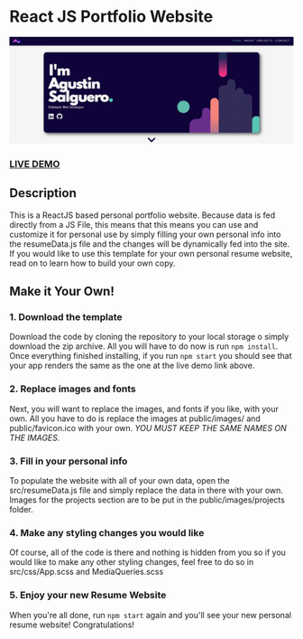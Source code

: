 # React JS Portfolio Website

![React JS Portfolio Website](README.png?raw=true "React JS Portfolio Website")

### <a href="https://salgueroagustin-portfolio.000webhostapp.com/">LIVE DEMO</a>

## Description

This is a ReactJS based personal portfolio website. Because data is fed directly from a  JS File, this means that this means you can use and customize it for personal use by simply filling your own personal info into the resumeData.js file and the changes will be dynamically fed into the site. If you would like to use this template for your own personal resume website, read on to learn how to build your own copy.

## Make it Your Own!

### 1. Download the template

Download the code by cloning the repository to your local storage o simply download the zip archive. All you will have to do now is run `npm install`. Once everything finished installing, if you run `npm start` you should see that your app renders the same as the one at the live demo link above.

### 2. Replace images and fonts

Next, you will want to replace the images, and fonts if you like, with your own. All you have to do is replace the images at public/images/ and public/favicon.ico with your own. <em>YOU MUST KEEP THE SAME NAMES ON THE IMAGES.</em>

### 3. Fill in your personal info

To populate the website with all of your own data, open the src/resumeData.js file and simply replace the data in there with your own. Images for the projects section are to be put in the public/images/projects folder.

### 4. Make any styling changes you would like

Of course, all of the code is there and nothing is hidden from you so if you would like to make any other styling changes, feel free to do so in src/css/App.scss and MediaQueries.scss

### 5. Enjoy your new Resume Website

When you're all done, run `npm start` again and you'll see your new personal resume website! Congratulations!
